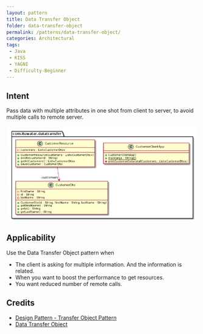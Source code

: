 ```yaml
---
layout: pattern
title: Data Transfer Object
folder: data-transfer-object
permalink: /patterns/data-transfer-object/
categories: Architectural
tags:
 - Java
 - KISS
 - YAGNI
 - Difficulty-Beginner
---
```


## Intent
Pass data with multiple attributes in one shot from client to server,
to avoid multiple calls to remote server. 

![alt text](./etc/data-transfer-object.urm.png "data-transfer-object")

## Applicability
Use the Data Transfer Object pattern when

* The client is asking for multiple information. And the information is related.
* When you want to boost the performance to get resources.
* You want reduced number of remote calls.

## Credits

* [Design Pattern - Transfer Object Pattern](https://www.tutorialspoint.com/design_pattern/transfer_object_pattern.htm)
* [Data Transfer Object](https://msdn.microsoft.com/en-us/library/ff649585.aspx)
